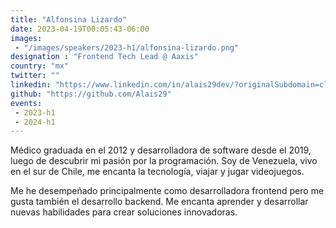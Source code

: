 ```yaml
---
title: "Alfonsina Lizardo"
date: 2023-04-19T00:05:43-06:00
images: 
 - "/images/speakers/2023-h1/alfonsina-lizardo.png"
designation : "Frontend Tech Lead @ Aaxis"
country: "mx"
twitter: ""
linkedin: "https://www.linkedin.com/in/alais29dev/?originalSubdomain=cl"
github: "https://github.com/Alais29"
events: 
 - 2023-h1
 - 2024-h1
---
```


Médico graduada en el 2012 y desarrolladora de software desde el 2019, luego de descubrir mi pasión por la programación. Soy de Venezuela, vivo en el sur de Chile, me encanta la tecnología, viajar y jugar videojuegos.

Me he desempeñado principalmente como desarrolladora frontend pero me gusta también el desarrollo backend. Me encanta aprender y desarrollar nuevas habilidades para crear soluciones innovadoras.

